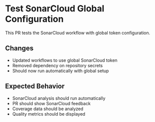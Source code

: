 # Test SonarCloud Global Configuration

This PR tests the SonarCloud workflow with global token configuration.

## Changes

- Updated workflows to use global SonarCloud token
- Removed dependency on repository secrets
- Should now run automatically with global setup

## Expected Behavior

- SonarCloud analysis should run automatically
- PR should show SonarCloud feedback
- Coverage data should be analyzed
- Quality metrics should be displayed
